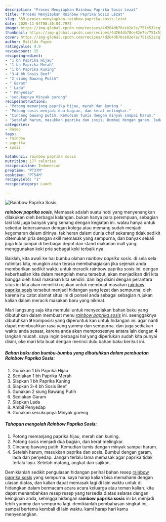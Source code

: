 ```yaml
---
description: "Proses Menyiapkan Rainbow Paprika Sosis Lezat"
title: "Proses Menyiapkan Rainbow Paprika Sosis Lezat"
slug: 559-proses-menyiapkan-rainbow-paprika-sosis-lezat
date: 2020-11-04T08:30:04.797Z
image: https://img-global.cpcdn.com/recipes/4d264db70ce82e7e/751x532cq70/rainbow-paprika-sosis-foto-resep-utama.jpg
thumbnail: https://img-global.cpcdn.com/recipes/4d264db70ce82e7e/751x532cq70/rainbow-paprika-sosis-foto-resep-utama.jpg
cover: https://img-global.cpcdn.com/recipes/4d264db70ce82e7e/751x532cq70/rainbow-paprika-sosis-foto-resep-utama.jpg
author: Matilda Payne
ratingvalue: 4.9
reviewcount: 15
recipeingredient:
- "1 bh Paprika Hijau"
- "1 bh Paprika Merah"
- "1 bh Paprika Kuning"
- "3-4 bh Sosis Beef"
- "2 siung Bawang Putih"
- " Garam"
- " Lada"
- " Penyedap"
- "secukupnya Minyak goreng"
recipeinstructions:
- "Potong memanjang paprika hijau, merah dan kuning."
- "Potong sosis menjadi dua bagian, dan kerat melingkar."
- "Cincang bawang putih. Kemudian tumis dengan minyak sampai harum."
- "Setelah harum, masukkan paprika dan sosis. Bumbui dengan garam, lada dan penyedap. Jangan terlalu lama memasak agar paprika tidak terlalu layu. Setelah matang, angkat dan sajikan."
categories:
- Resep
tags:
- rainbow
- paprika
- sosis

katakunci: rainbow paprika sosis 
nutrition: 177 calories
recipecuisine: Indonesian
preptime: "PT37M"
cooktime: "PT54M"
recipeyield: "1"
recipecategory: Lunch

---
```



![Rainbow Paprika Sosis](https://img-global.cpcdn.com/recipes/4d264db70ce82e7e/751x532cq70/rainbow-paprika-sosis-foto-resep-utama.jpg)

<b><i>rainbow paprika sosis</i></b>, Memasak adalah suatu hobi yang menyenangkan dilakukan oleh berbagai kalangan. bukan hanya para perempuan, sebagian laki laki juga banyak yang senang dengan kegiatan ini. walau hanya untuk sekedar kebersamaan dengan kolega atau memang sudah menjadi kegemaran dalam dirinya. tak heran dalam dunia chef sekarang tidak sedikit ditemukan pria dengan skill memasak yang sempurna, dan banyak sekali juga kita jumpai di berbagai depot dan stand makanan mall yang menggunakan koki pria sebagai koki terbaik nya.



Baiklah, kita awali ke hal bumbu olahan <i>rainbow paprika sosis</i>. di sela sela rutinitas kita, mungkin akan terasa membahagiakan jika sejenak anda memberikan sedikit waktu untuk meracik rainbow paprika sosis ini. dengan keberhasilan kita dalam mengolah menu tersebut, akan menjadikan diri kita bangga oleh hasil makanan kita sendiri. dan lagi disini dengan perantara situs ini kita akan memiliki rujukan untuk membuat masakan <u>rainbow paprika sosis</u> tersebut menjadi hidangan yang lezat dan sempurna, oleh karena itu catat alamat situs ini di ponsel anda sebagai sebagian rujukan kalian dalam meracik masakan baru yang nikmat.


Mari langsung saja kita memulai untuk menyediakan bahan baku yang dibutuhkan dalam membuat menu <u><i>rainbow paprika sosis</i></u> ini. seenggaknya dibutuhkan <b>9</b> komposisi yang diperuntuk kan untuk hidangan ini. agar nanti dapat membuahkan rasa yang yummy dan sempurna. dan juga sediakan waktu anda sesaat, karena anda akan memprosesnya antara lain dengan <b>4</b> langkah mudah. saya ingin berbagai hal yang diperlukan sudah kita punyai disini, oke mari kita buat dengan merinci dulu bahan baku berikut ini.

<!--inarticleads1-->

##### Bahan baku dan bumbu-bumbu yang dibutuhkan dalam pembuatan Rainbow Paprika Sosis:

1. Gunakan 1 bh Paprika Hijau
1. Sediakan 1 bh Paprika Merah
1. Siapkan 1 bh Paprika Kuning
1. Siapkan 3-4 bh Sosis Beef
1. Gunakan 2 siung Bawang Putih
1. Sediakan  Garam
1. Siapkan  Lada
1. Ambil  Penyedap
1. Gunakan secukupnya Minyak goreng




<!--inarticleads2-->

##### Tahapan mengolah Rainbow Paprika Sosis:

1. Potong memanjang paprika hijau, merah dan kuning.
1. Potong sosis menjadi dua bagian, dan kerat melingkar.
1. Cincang bawang putih. Kemudian tumis dengan minyak sampai harum.
1. Setelah harum, masukkan paprika dan sosis. Bumbui dengan garam, lada dan penyedap. Jangan terlalu lama memasak agar paprika tidak terlalu layu. Setelah matang, angkat dan sajikan.




Demikianlah sedikit pengulasan hidangan perihal bahan resep <u>rainbow paprika sosis</u> yang sempurna. saya harap kalian bisa memahami dengan ulasan diatas, dan kalian dapat memasak lagi di lain waktu untuk di hidangkan dalam bermacam acara acara keluarga atau teman kalian. kita dapat menambahkan resep resep yang tersedia diatas selaras dengan keinginan anda, sehingga hidangan <b>rainbow paprika sosis</b> ini bs menjadi lebih yummy dan sempurna lagi. demikianlah pembahasan singkat ini, sampai bertemu kembali di lain waktu. kami harap hari kamu menyenangkan.
